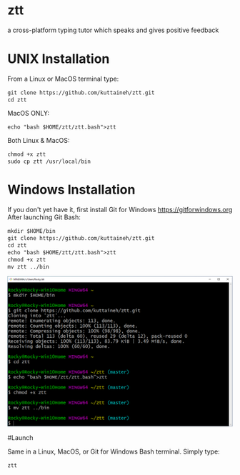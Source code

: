 # ztt
a cross-platform typing tutor which speaks and gives positive feedback

# UNIX Installation

From a Linux or MacOS terminal type:
```
git clone https://github.com/kuttaineh/ztt.git
cd ztt
```
MacOS ONLY:
```
echo "bash $HOME/ztt/ztt.bash">ztt
```
Both Linux & MacOS:
```
chmod +x ztt
sudo cp ztt /usr/local/bin
```
# Windows Installation

If you don't yet have it, first install Git for Windows https://gitforwindows.org
After launching Git Bash:
```
mkdir $HOME/bin
git clone https://github.com/kuttaineh/ztt.git
cd ztt
echo "bash $HOME/ztt/ztt.bash">ztt
chmod +x ztt
mv ztt ../bin
```

![Git for Windows](gitforwindows.png)


#Launch

Same in a Linux, MacOS, or Git for Windows Bash terminal. Simply type:
```
ztt
```
